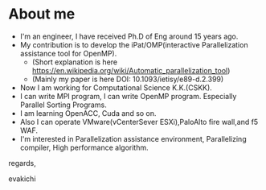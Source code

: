 # About me
- I'm an engineer, I have received Ph.D of Eng around 15 years ago.
- My contribution is to develop the iPat/OMP(interactive Parallelization assistance tool for OpenMP).
  - (Short explanation is here https://en.wikipedia.org/wiki/Automatic_parallelization_tool)
  - (Mainly my paper is here DOI: 10.1093/ietisy/e89-d.2.399)
- Now I am working for Computational Science K.K.(CSKK).
- I can write MPI program, I can write OpenMP program. Especially Parallel Sorting Programs.
- I am learning OpenACC, Cuda and so on.
- Also I can operate VMware(vCenterSever ESXi),PaloAlto fire wall,and f5 WAF.
- I'm interested in Parallelization assistance environment, Parallelizing compiler, High performance algorithm.

regards,

evakichi

<!--
**evakichi/evakichi** is a ✨ _special_ ✨ repository because its `README.md` (this file) appears on your GitHub profile.

Here are some ideas to get you started:

- 🔭 I’m currently working on ...
- 🌱 I’m currently learning ...
- 👯 I’m looking to collaborate on ...
- 🤔 I’m looking for help with ...
- 💬 Ask me about ...
- 📫 How to reach me: ...
- 😄 Pronouns: ...
- ⚡ Fun fact: ...
-->
